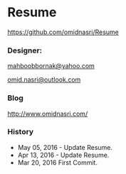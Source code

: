 # Resume
https://github.com/omidnasri/Resume

### Designer:
mahboobbornak@yahoo.com

omid.nasri@outlook.com

### Blog
http://www.omidnasri.com/

### History
- May 05, 2016 - Update Resume.
- Apr 13, 2016 - Update Resume.
- Mar 20, 2016 First Commit.